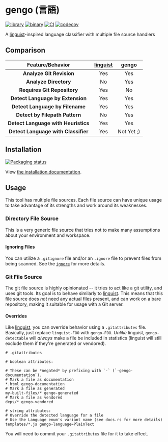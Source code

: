 # gengo (言語)

[![library](https://img.shields.io/crates/v/gengo.svg?label=gengo)](https://crates.io/crates/gengo)
[![binary](https://img.shields.io/crates/v/gengo-bin.svg?label=gengo-bin)](https://crates.io/crates/gengo-bin)
[![CI](https://github.com/spenserblack/gengo/actions/workflows/ci.yml/badge.svg)](https://github.com/spenserblack/gengo/actions/workflows/ci.yml)
[![codecov](https://codecov.io/gh/spenserblack/gengo/branch/main/graph/badge.svg?token=ihIEUQWwSt)](https://codecov.io/gh/spenserblack/gengo)

A [linguist][linguist]-inspired language classifier with multiple file source handlers

## Comparison

|          Feature/Behavior           | [linguist][linguist] |   gengo    |
| :---------------------------------: | :------------------: | :--------: |
|      **Analyze Git Revision**       |         Yes          |    Yes     |
|        **Analyze Directory**        |          No          |    Yes     |
|     **Requires Git Repository**     |         Yes          |     No     |
|  **Detect Language by Extension**   |         Yes          |    Yes     |
|   **Detect Language by Filename**   |         Yes          |    Yes     |
|   **Detect by Filepath Pattern**    |          No          |    Yes     |
| **Detect Language with Heuristics** |         Yes          |    Yes     |
| **Detect Language with Classifier** |         Yes          | Not Yet ;) |

## Installation

[![Packaging status](https://repology.org/badge/vertical-allrepos/rust%3Agengo.svg)](https://repology.org/project/rust%3Agengo/versions)

View [the installation documentation][install-docs].

## Usage

This tool has multiple file sources. Each file source can have unique usage to take advantage of its
strengths and work around its weaknesses.

### Directory File Source

This is a very generic file source that tries not to make many assumptions about your environment
and workspace.

#### Ignoring Files

You can utilize a `.gitignore` file and/or an `.ignore` file to prevent files from
being scanned. See the [`ignore`][ignore-crate] for more details.

### Git File Source

The git file source is highly opinionated -- it tries to act like a git utility, and uses git tools.
Its goal is to behave similarly to [linguist]. This means that this file source does *not* need any
actual files present, and can work on a bare repository, making it suitable for usage with a Git
server.

#### Overrides

Like [linguist][linguist], you can override behavior using a `.gitattributes` file.
Basically, just replace `linguist-FOO` with `gengo-FOO`. _Unlike_ linguist,
`gengo-detectable` will _always_ make a file be included in statistics (linguist
will still exclude them if they're generated or vendored).

```gitattributes
# .gitattributes

# boolean attributes:

# These can be *negated* by prefixing with `-` (`-gengo-documentation`).
# Mark a file as documentation
*.html gengo-documentation
# Mark a file as generated
my-built-files/* gengo-generated
# Mark a file as vendored
deps/* gengo-vendored

# string attributes:
# Override the detected language for a file
# Use the Language enum's variant name (see docs.rs for more details)
templates/*.js gengo-language=PlainText
```

You will need to commit your `.gitattributes` file for it to take effect.

[ignore-crate]: https://docs.rs/ignore
[install-docs]: ./docs/INSTALLATION.md
[linguist]: https://github.com/github-linguist/linguist
